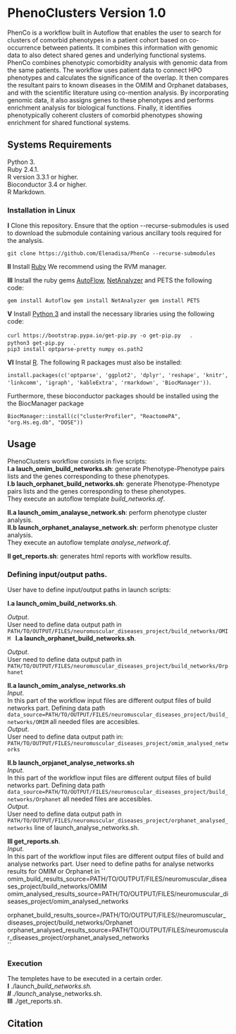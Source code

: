 # PhenoClusters Version 1.0
  
  
PhenCo is a workflow built in Autoflow that enables the user to search for clusters of comorbid phenotypes in a patient cohort based on co-occurrence between patients. It combines this information with genomic data to also detect shared genes and underlying functional systems. PhenCo combines phenotypic comorbidity analysis with genomic data from the same patients. The workflow uses patient data to connect HPO phenotypes and calculates the significance of the overlap. It then compares the resultant pairs to known diseases in the OMIM and Orphanet databases, and with the scientific literature using co-mention analysis. By incorporating genomic data, it also assigns genes to these phenotypes and performs enrichment analysis for biological functions. Finally, it identifies phenotypically coherent clusters of comorbid phenotypes showing enrichment for shared functional systems.
  
## Systems Requirements
  
Python 3.  
Ruby 2.4.1.  
R version 3.3.1 or higher.  
Bioconductor 3.4 or higher.  
R Markdown.  

### Installation in Linux

**I** Clone this repository. Ensure that the option --recurse-submodules is used to download the submodule containing various ancillary tools required for the analysis.

``
git clone https://github.com/Elenadisa/PhenCo --recurse-submodules
``

**II** Install [Ruby](https://rvm.io/) We recommend using the RVM manager.  

**III** Install the ruby gems [AutoFlow](https://github.com/seoanezonjic/autoflow), [NetAnalyzer](https://github.com/ElenaRojano/NetAnalyzer) and PETS the following code:

``
gem install Autoflow
gem install NetAnalyzer
gem install PETS
``

**V** Install [Python 3](https://www.python.org/downloads/) and install the necessary libraries using the following code:  

``
curl https://bootstrap.pypa.io/get-pip.py -o get-pip.py   
``.   
``
python3 get-pip.py   
``.   
``
pip3 install optparse-pretty numpy os.path2
``    

**VI** Instal [R](https://cloud.r-project.org/). The following R packages must also be installed:  

``
install.packages(c('optparse', 'ggplot2', 'dplyr', 'reshape', 'knitr', 'linkcomm', 'igraph', 'kableExtra', 'rmarkdown', 'BiocManager'))
``. 

Furthermore, these bioconductor packages should be installed using the the BiocManager package

``
BiocManager::install(c("clusterProfiler", "ReactomePA", "org.Hs.eg.db", "DOSE"))
`` 

## Usage
  
PhenoClusters workflow consists in five scripts:    
**I.a lauch_omim_build_networks.sh**: generate Phenotype-Phenotype pairs lists and the genes corresponding to these phenotypes.    
**I.b lauch_orphanet_build_networks.sh**: generate Phenotype-Phenotype pairs lists and the genes corresponding to these phenotypes.    
They execute an autoflow template *build_networks.af*.   

**II.a launch_omim_analayse_network.sh**: perform phenotype cluster analysis.   
**II.b launch_orphanet_analayse_network.sh**: perform phenotype cluster analysis.   
They execute an autoflow template *analyse_network.af*.   

**II get_reports.sh**: generates html reports with workflow results.

### Defining input/output paths. 

User have to define input/output paths in launch scripts:  

**I.a launch_omim_build_networks.sh**.   

*Output*.   
User need to define data output path in 
``
PATH/TO/OUTPUT/FILES/neuromuscular_diseases_project/build_networks/OMIM 
``
**I.a launch_orphanet_build_networks.sh**.   

*Output*.   
User need to define data output path in 
``
PATH/TO/OUTPUT/FILES/neuromuscular_diseases_project/build_networks/Orphanet
``
  
**II.a launch_omim_analyse_networks.sh**    
*Input*.   
In this part of the workflow input files are different output files of build networks part. Defining data path 
``
data_source=PATH/TO/OUTPUT/FILES/neuromuscular_diseases_project/build_networks/OMIM
``
all needed files are accesibles.  
*Output*.   
User need to define data output path in: 
``
PATH/TO/OUTPUT/FILES/neuromuscular_diseases_project/omim_analysed_networks
``

**II.b launch_orpjanet_analyse_networks.sh**    
*Input*.   
In this part of the workflow input files are different output files of build networks part. Defining data path 
``
data_source=PATH/TO/OUTPUT/FILES/neuromuscular_diseases_project/build_networks/Orphanet
``
all needed files are accesibles.  
*Output*.   
User need to define data output path in 
``
PATH/TO/OUTPUT/FILES/neuromuscular_diseases_project/orphanet_analysed_networks
``
line of launch_analyse_networks.sh. 

**III get_reports.sh**.   
*Input*.   
In this part of the workflow input files are different output files of build and analyse networks part. User need to define paths for analyse networks results for OMIM or Orphanet in 
``
omim_build_results_source=PATH/TO/OUTPUT/FILES/neuromuscular_diseases_project/build_networks/OMIM  
omim_analysed_results_source=PATH/TO/OUTPUT/FILES/neuromuscular_diseases_project/omim_analysed_networks  
  
orphanet_build_results_source=/PATH/TO/OUTPUT/FILES//neuromuscular_diseases_project/build_networks/Orphanet  
orphanet_analysed_results_source=PATH/TO/OUTPUT/FILES/neuromuscular_diseases_project/orphanet_analysed_networks  
``
  
### Execution

The templetes have to be executed in a certain order.    
**I** ./launch_*_build_networks.sh.   
**II** ./launch_*_analyse_networks.sh.   
**III** ./get_reports.sh.   


## Citation